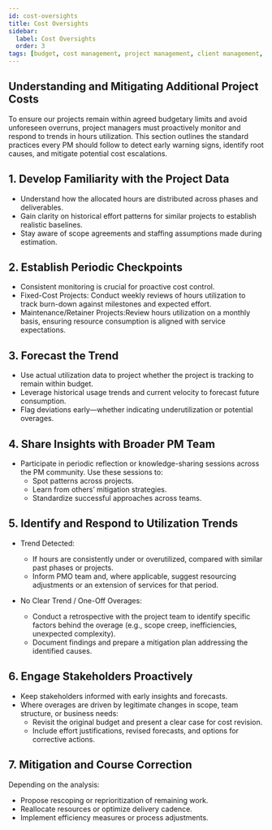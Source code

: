 ```yaml
---
id: cost-oversights
title: Cost Oversights
sidebar:
  label: Cost Oversights
  order: 3
tags: [budget, cost management, project management, client management, communication]
---
```

## Understanding and Mitigating Additional Project Costs
To ensure our projects remain within agreed budgetary limits and avoid unforeseen overruns, project managers must proactively monitor and respond to trends in hours utilization. This section outlines the standard practices every PM should follow to detect early warning signs, identify root causes, and mitigate potential cost escalations.

## 1. Develop Familiarity with the Project Data
- Understand how the allocated hours are distributed across phases and deliverables.
- Gain clarity on historical effort patterns for similar projects to establish realistic baselines.
- Stay aware of scope agreements and staffing assumptions made during estimation.

## 2. Establish Periodic Checkpoints
- Consistent monitoring is crucial for proactive cost control.
- Fixed-Cost Projects: Conduct weekly reviews of hours utilization to track burn-down against milestones and expected effort.
- Maintenance/Retainer Projects:Review hours utilization on a monthly basis, ensuring resource consumption is aligned with service expectations.

## 3. Forecast the Trend
- Use actual utilization data to project whether the project is tracking to remain within budget.
- Leverage historical usage trends and current velocity to forecast future consumption.
- Flag deviations early—whether indicating underutilization or potential overages.

## 4. Share Insights with Broader PM Team
- Participate in periodic reflection or knowledge-sharing sessions across the PM community.
Use these sessions to:
  - Spot patterns across projects.
  - Learn from others’ mitigation strategies.
  - Standardize successful approaches across teams.

## 5. Identify and Respond to Utilization Trends
- Trend Detected:
  - If hours are consistently under or overutilized, compared with similar past phases or projects.
  - Inform PMO team and, where applicable, suggest resourcing adjustments or an extension of services for that period.

- No Clear Trend / One-Off Overages:
  - Conduct a retrospective with the project team to identify specific factors behind the overage (e.g., scope creep, inefficiencies, unexpected complexity).
  - Document findings and prepare a mitigation plan addressing the identified causes.

## 6. Engage Stakeholders Proactively
- Keep stakeholders informed with early insights and forecasts.
- Where overages are driven by legitimate changes in scope, team structure, or business needs:
  - Revisit the original budget and present a clear case for cost revision.
  - Include effort justifications, revised forecasts, and options for corrective actions.

## 7. Mitigation and Course Correction
Depending on the analysis:
- Propose rescoping or reprioritization of remaining work.
- Reallocate resources or optimize delivery cadence.
- Implement efficiency measures or process adjustments.
